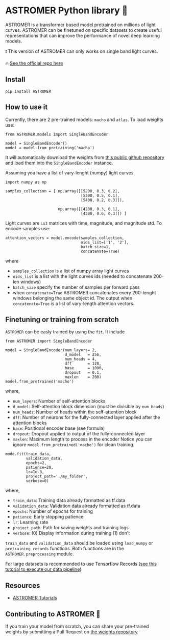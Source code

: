 # ASTROMER Python library 🔭

ASTROMER is a transformer based model pretrained on millions of light curves. ASTROMER can be finetuned on specific datasets to create useful representations that can improve the performance of novel deep learning models.

❗ This version of ASTROMER can only works on single band light curves.

🔥 [See the official repo here](https://github.com/astromer-science/main-code)

## Install
```
pip install ASTROMER
```

## How to use it
Currently, there are 2 pre-trained models: `macho` and `atlas`.
To load weights use:
```
from ASTROMER.models import SingleBandEncoder

model = SingleBandEncoder()
model = model.from_pretraining('macho')
```
It will automatically download the weights from [this public github repository](https://github.com/astromer-science/weights.git) and load them into the `SingleBandEncoder` instance.

Assuming you have a list of vary-lenght (numpy) light curves.
```
import numpy as np

samples_collection = [ np.array([[5200, 0.3, 0.2],
                                 [5300, 0.5, 0.1],
                                 [5400, 0.2, 0.3]]),

                       np.array([[4200, 0.3, 0.1],
                                 [4300, 0.6, 0.3]]) ]

```
Light curves are `Lx3` matrices with time, magnitude, and magnitude std.
To encode samples use:
```
attention_vectors = model.encode(samples_collection,
                                 oids_list=['1', '2'],
                                 batch_size=1,
                                 concatenate=True)
```
where
- `samples_collection` is a list of numpy array light curves
- `oids_list` is a list with the light curves ids (needed to concatenate 200-len windows)
- `batch_size` specify the number of samples per forward pass
-  when `concatenate=True` ASTROMER concatenates every 200-lenght windows belonging the same object id. The output when `concatenate=True` is a list of vary-length attention vectors.

## Finetuning or training from scratch
`ASTROMER` can be easly trained by using the `fit`. It include

```
from ASTROMER import SingleBandEncoder

model = SingleBandEncoder(num_layers= 2,
                          d_model   = 256,
                          num_heads = 4,
                          dff       = 128,
                          base      = 1000,
                          dropout   = 0.1,
                          maxlen    = 200)
model.from_pretrained('macho')
```
where,
- `num_layers`: Number of self-attention blocks
- `d_model`: Self-attention block dimension (must be divisible by `num_heads`)
- `num_heads`: Number of heads within the self-attention block
- `dff`: Number of neurons for the fully-connected layer applied after the attention blocks
- `base`: Positional encoder base (see formula)
- `dropout`: Dropout applied to output of the fully-connected layer
- `maxlen`: Maximum length to process in the encoder
Notice you can ignore `model.from_pretrained('macho')` for clean training.
```
mode.fit(train_data,
         validation_data,
         epochs=2,
         patience=20,
         lr=1e-3,
         project_path='./my_folder',
         verbose=0)
```
where,
- `train_data`: Training data already formatted as tf.data
- `validation_data`: Validation data already formatted as tf.data
- `epochs`: Number of epochs for training
- `patience`: Early stopping patience
- `lr`: Learning rate
- `project_path`: Path for saving weights and training logs
- `verbose`: (0) Display information during training (1) don't

`train_data` and `validation_data` should be loaded using `load_numpy` or `pretraining_records` functions. Both functions are in the `ASTROMER.preprocessing` module.

For large datasets is recommended to use Tensorflow Records ([see this tutorial to execute our data pipeline](https://github.com/astromer-science/main-code/blob/main/presentation/notebooks/create_records.ipynb))

## Resources
- [ASTROMER Tutorials](https://www.stellardnn.org/astromer/)

## Contributing to ASTROMER 🤝
If you train your model from scratch, you can share your pre-trained weights by submitting a Pull Request on [the weights repository](https://github.com/astromer-science/weights)

